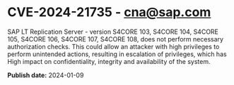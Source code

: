 # CVE-2024-21735 - cna@sap.com

SAP LT Replication Server - version S4CORE 103, S4CORE 104, S4CORE 105, S4CORE 106, S4CORE 107, S4CORE 108, does not perform necessary authorization checks. This could allow an attacker with high privileges to perform unintended actions, resulting in escalation of privileges, which has High impact on confidentiality, integrity and availability of the system.



**Publish date:** 2024-01-09
